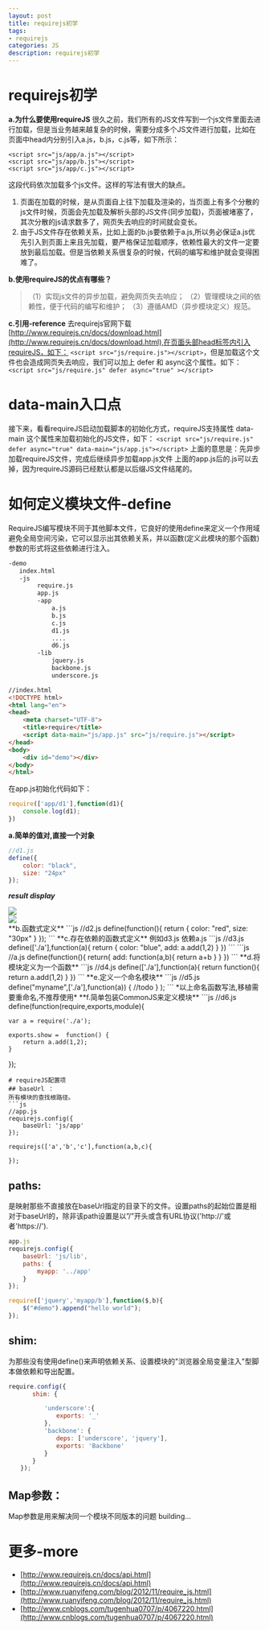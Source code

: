 ```yaml
---
layout: post
title: requirejs初学
tags:
- requirejs
categories: JS
description: requirejs初学
---
```

# requirejs初学

**a.为什么要使用requireJS**
很久之前，我们所有的JS文件写到一个js文件里面去进行加载，但是当业务越来越复杂的时候，需要分成多个JS文件进行加载，比如在页面中head内分别引入a.js，b.js，c.js等，如下所示：
```
<script src="js/app/a.js"></script>
<script src="js/app/b.js"></script>
<script src="js/app/c.js"></script>
```
这段代码依次加载多个js文件。这样的写法有很大的缺点。
1. 页面在加载的时候，是从页面自上往下加载及渲染的，当页面上有多个分散的js文件时候，页面会先加载及解析头部的JS文件(同步加载)，页面被堵塞了，其次分散的js请求数多了，网页失去响应的时间就会变长。
2. 由于JS文件存在依赖关系，比如上面的b.js要依赖于a.js,所以务必保证a.js优先引入到页面上来且先加载，要严格保证加载顺序，依赖性最大的文件一定要放到最后加载。但是当依赖关系很复杂的时候，代码的编写和维护就会变得困难了。

**b.使用requireJS的优点有哪些？**

> （1）实现js文件的异步加载，避免网页失去响应；
> （2）管理模块之间的依赖性，便于代码的编写和维护；
> （3）遵循AMD（异步模块定义）规范。

**c.引用-reference**
去requirejs官网下载[http://www.requirejs.cn/docs/download.html](http://www.requirejs.cn/docs/download.html),在页面头部head标签内引入requireJS，如下：
`<script src="js/require.js"></script>`，但是加载这个文件也会造成网页失去响应，我们可以加上 defer 和 async这个属性。如下：`<script src="js/require.js" defer async="true" ></script>`

# data-main入口点
接下来，看看requireJS启动加载脚本的初始化方式，requireJS支持属性 data-main 这个属性来加载初始化的JS文件，如下：
```<script src="js/require.js" defer async="true" data-main="js/app.js"></script>```
上面的意思是：先异步加载requireJS文件，完成后继续异步加载app.js文件
上面的app.js后的.js可以去掉，因为requireJS源码已经默认都是以后缀JS文件结尾的。

# 如何定义模块文件-define
RequireJS编写模块不同于其他脚本文件，它良好的使用define来定义一个作用域避免全局空间污染，它可以显示出其依赖关系，并以函数(定义此模块的那个函数)参数的形式将这些依赖进行注入。

```html
-demo
   index.html
   -js
        require.js
        app.js
        -app
            a.js
            b.js
            c.js
            d1.js
            ....
            d6.js
        -lib
            jquery.js
            backbone.js
            underscore.js
```

```html
//index.html
<!DOCTYPE html>
<html lang="en">
<head>
	<meta charset="UTF-8">
	<title>require</title>
	<script data-main="js/app.js" src="js/require.js"></script>
</head>
<body>
    <div id="demo"></div>
</body>
</html>
```
在app.js初始化代码如下：
```js
require(['app/d1'],function(d1){
	console.log(d1);
})
```
**a.简单的值对,直接一个对象**
```js
//d1.js
define({
	color: "black",
	size: "24px"
});
```
**_result display_**
<div class="rd">
 <img src=http://chuantu.biz/t5/36/1475154019x1929192556.png />
</div>
<div class="rd">
  <img src=http://chuantu.biz/t5/36/1475154102x3340469628.png />
</div>
**b.函数式定义**
```js
//d2.js
define(function(){
	return {
		color: "red",
		size: "30px"
	}
});
```
**c.存在依赖的函数式定义**
例如d3.js 依赖a.js
```js
//d3.js
define(['./a'],function(a){
	return {
		color: "blue",
		add: a.add(1,2)
	}
})
```
```js
//a.js
define(function(){
	return{
		add: function(a,b){
			return a+b
		}
	}
})
```
**d.将模块定义为一个函数**
```js
//d4.js
define(['./a'],function(a){
	return function(){
		return a.add(1,2)
	}
})
```
**e.定义一个命名模块**
```js
//d5.js
 define("myname",['./a'],function(a)) {
            //todo
       }
    );
```
*以上命名函数写法,移植需要重命名,不推荐使用*
**f.简单包装CommonJS来定义模块**
```js
//d6.js
define(function(require,exports,module){

	var a = require('./a');

	exports.show =  function() {
		return a.add(1,2);
	}
});
```
# requireJS配置项
## baseUrl ：
所有模块的查找根路径。
```js
//app.js
requirejs.config({
    baseUrl: 'js/app'
});

requirejs(['a','b','c'],function(a,b,c){

});
```

## paths:
是映射那些不直接放在baseUrl指定的目录下的文件。设置paths的起始位置是相对于baseUrl的，除非该path设置是以”/”开头或含有URL协议('http://'或者'https://').

```js
app.js
requirejs.config({
	baseUrl: 'js/lib',
	paths: {
		myapp: '../app'
	}
});

require(['jquery','myapp/b'],function($,b){
	$("#demo").append("hello world");
});
```
## shim:
 为那些没有使用define()来声明依赖关系、设置模块的"浏览器全局变量注入"型脚本做依赖和导出配置。
```js
require.config({
　　　　shim: {

　　　　　　'underscore':{
　　　　　　　　exports: '_'
　　　　　　},
　　　　　　'backbone': {
　　　　　　　　deps: ['underscore', 'jquery'],
　　　　　　　　exports: 'Backbone'
　　　　　　}
　　　　}
　　});
```
## Map参数：
Map参数是用来解决同一个模块不同版本的问题
building...


# 更多-more
* [http://www.requirejs.cn/docs/api.html](http://www.requirejs.cn/docs/api.html)
* [http://www.ruanyifeng.com/blog/2012/11/require_js.html](http://www.ruanyifeng.com/blog/2012/11/require_js.html)
* [http://www.cnblogs.com/tugenhua0707/p/4067220.html](http://www.cnblogs.com/tugenhua0707/p/4067220.html)

























